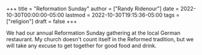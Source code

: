 +++
title = "Reformation Sunday"
author = ["Randy Ridenour"]
date = 2022-10-30T00:00:00-05:00
lastmod = 2022-10-30T19:15:36-05:00
tags = ["religion"]
draft = false
+++

We had our annual Reformation Sunday gathering at the local German restaurant. My church doesn't count itself in the Reformed tradition, but we will take any excuse to get together for good food and drink.

